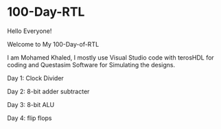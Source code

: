 # 100-Day-RTL
Hello Everyone!

Welcome to My 100-Day-of-RTL

I am Mohamed Khaled, I mostly use Visual Studio code with terosHDL for coding and Questasim Software for Simulating the designs.

Day 1: Clock Divider

Day 2: 8-bit adder subtracter

Day 3: 8-bit ALU

Day 4: flip flops
